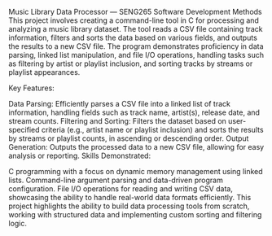Music Library Data Processor — SENG265 Software Development Methods
This project involves creating a command-line tool in C for processing and analyzing a music library dataset. The tool reads a CSV file containing track information, filters and sorts the data based on various fields, and outputs the results to a new CSV file. The program demonstrates proficiency in data parsing, linked list manipulation, and file I/O operations, handling tasks such as filtering by artist or playlist inclusion, and sorting tracks by streams or playlist appearances.

Key Features:

Data Parsing: Efficiently parses a CSV file into a linked list of track information, handling fields such as track name, artist(s), release date, and stream counts.
Filtering and Sorting: Filters the dataset based on user-specified criteria (e.g., artist name or playlist inclusion) and sorts the results by streams or playlist counts, in ascending or descending order.
Output Generation: Outputs the processed data to a new CSV file, allowing for easy analysis or reporting.
Skills Demonstrated:

C programming with a focus on dynamic memory management using linked lists.
Command-line argument parsing and data-driven program configuration.
File I/O operations for reading and writing CSV data, showcasing the ability to handle real-world data formats efficiently.
This project highlights the ability to build data processing tools from scratch, working with structured data and implementing custom sorting and filtering logic.
